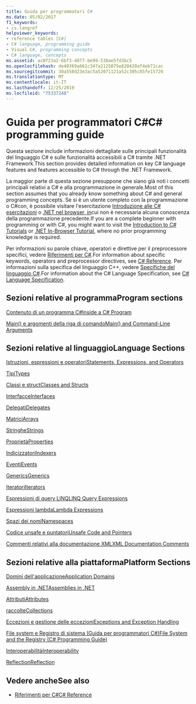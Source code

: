 ```yaml
---
title: Guida per programmatori C#
ms.date: 05/02/2017
f1_keywords:
- cs.langref
helpviewer_keywords:
- reference tables [C#]
- C# language, programming guide
- Visual C#, programming concepts
- C# language, concepts
ms.assetid: ac0f23a2-6bf3-4077-be99-538ae5fd3bc5
ms.openlocfilehash: de40369a661c347a2125075e820420af4eb71cac
ms.sourcegitcommit: 30a558d23e3ac5a52071121a52c305c85fe15726
ms.translationtype: MT
ms.contentlocale: it-IT
ms.lasthandoff: 12/25/2019
ms.locfileid: "75337248"
---
```

# <a name="c-programming-guide"></a><span data-ttu-id="35875-102">Guida per programmatori C#</span><span class="sxs-lookup"><span data-stu-id="35875-102">C# programming guide</span></span>

<span data-ttu-id="35875-103">Questa sezione include informazioni dettagliate sulle principali funzionalità del linguaggio C# e sulle funzionalità accessibili a C# tramite .NET Framework.</span><span class="sxs-lookup"><span data-stu-id="35875-103">This section provides detailed information on key C# language features and features accessible to C# through the .NET Framework.</span></span>  
  
 <span data-ttu-id="35875-104">La maggior parte di questa sezione presuppone che siano già noti i concetti principali relativi a C# e alla programmazione in generale.</span><span class="sxs-lookup"><span data-stu-id="35875-104">Most of this section assumes that you already know something about C# and general programming concepts.</span></span> <span data-ttu-id="35875-105">Se si è un utente completo con la programmazione o C#con, è possibile visitare l'esercitazione [Introduzione alle C# esercitazioni](../tutorials/intro-to-csharp/index.md) o [.NET nel browser, in](https://dotnet.microsoft.com/learn/dotnet/in-browser-tutorial/1)cui non è necessaria alcuna conoscenza della programmazione precedente.</span><span class="sxs-lookup"><span data-stu-id="35875-105">If you are a complete beginner with programming or with C#, you might want to visit the [Introduction to C# Tutorials](../tutorials/intro-to-csharp/index.md) or [.NET In-Browser Tutorial](https://dotnet.microsoft.com/learn/dotnet/in-browser-tutorial/1), where no prior programming knowledge is required.</span></span>  
  
 <span data-ttu-id="35875-106">Per informazioni su parole chiave, operatori e direttive per il preprocessore specifici, vedere [Riferimenti per C#](../language-reference/index.md).</span><span class="sxs-lookup"><span data-stu-id="35875-106">For information about specific keywords, operators and preprocessor directives, see [C# Reference](../language-reference/index.md).</span></span> <span data-ttu-id="35875-107">Per informazioni sulla specifica del linguaggio C++, vedere [Specifiche del linguaggio C#](/dotnet/csharp/language-reference/language-specification/introduction).</span><span class="sxs-lookup"><span data-stu-id="35875-107">For information about the C# Language Specification, see [C# Language Specification](/dotnet/csharp/language-reference/language-specification/introduction).</span></span>  
  
## <a name="program-sections"></a><span data-ttu-id="35875-108">Sezioni relative al programma</span><span class="sxs-lookup"><span data-stu-id="35875-108">Program sections</span></span>

[<span data-ttu-id="35875-109">Contenuto di un programma C#</span><span class="sxs-lookup"><span data-stu-id="35875-109">Inside a C# Program</span></span>](./inside-a-program/index.md)  
  
[<span data-ttu-id="35875-110">Main() e argomenti della riga di comando</span><span class="sxs-lookup"><span data-stu-id="35875-110">Main() and Command-Line Arguments</span></span>](./main-and-command-args/index.md)  

## <a name="language-sections"></a><span data-ttu-id="35875-111">Sezioni relative al linguaggio</span><span class="sxs-lookup"><span data-stu-id="35875-111">Language Sections</span></span>

[<span data-ttu-id="35875-112">Istruzioni, espressioni e operatori</span><span class="sxs-lookup"><span data-stu-id="35875-112">Statements, Expressions, and Operators</span></span>](./statements-expressions-operators/index.md)  

 [<span data-ttu-id="35875-113">Tipi</span><span class="sxs-lookup"><span data-stu-id="35875-113">Types</span></span>](./types/index.md)  

 [<span data-ttu-id="35875-114">Classi e struct</span><span class="sxs-lookup"><span data-stu-id="35875-114">Classes and Structs</span></span>](./classes-and-structs/index.md)  
  
 [<span data-ttu-id="35875-115">Interfacce</span><span class="sxs-lookup"><span data-stu-id="35875-115">Interfaces</span></span>](./interfaces/index.md)  

 [<span data-ttu-id="35875-116">Delegati</span><span class="sxs-lookup"><span data-stu-id="35875-116">Delegates</span></span>](./delegates/index.md)  

 [<span data-ttu-id="35875-117">Matrici</span><span class="sxs-lookup"><span data-stu-id="35875-117">Arrays</span></span>](./arrays/index.md)  
  
 [<span data-ttu-id="35875-118">Stringhe</span><span class="sxs-lookup"><span data-stu-id="35875-118">Strings</span></span>](./strings/index.md)  
  
 [<span data-ttu-id="35875-119">Proprietà</span><span class="sxs-lookup"><span data-stu-id="35875-119">Properties</span></span>](./classes-and-structs/properties.md)  
  
 [<span data-ttu-id="35875-120">Indicizzatori</span><span class="sxs-lookup"><span data-stu-id="35875-120">Indexers</span></span>](./indexers/index.md)  
  
 [<span data-ttu-id="35875-121">Eventi</span><span class="sxs-lookup"><span data-stu-id="35875-121">Events</span></span>](./events/index.md)  
  
 [<span data-ttu-id="35875-122">Generics</span><span class="sxs-lookup"><span data-stu-id="35875-122">Generics</span></span>](./generics/index.md)  
  
 [<span data-ttu-id="35875-123">Iteratori</span><span class="sxs-lookup"><span data-stu-id="35875-123">Iterators</span></span>](./concepts/iterators.md)
  
 [<span data-ttu-id="35875-124">Espressioni di query LINQ</span><span class="sxs-lookup"><span data-stu-id="35875-124">LINQ Query Expressions</span></span>](../linq/index.md)  
  
 [<span data-ttu-id="35875-125">Espressioni lambda</span><span class="sxs-lookup"><span data-stu-id="35875-125">Lambda Expressions</span></span>](./statements-expressions-operators/lambda-expressions.md)  
  
 [<span data-ttu-id="35875-126">Spazi dei nomi</span><span class="sxs-lookup"><span data-stu-id="35875-126">Namespaces</span></span>](./namespaces/index.md)  
  
 [<span data-ttu-id="35875-127">Codice unsafe e puntatori</span><span class="sxs-lookup"><span data-stu-id="35875-127">Unsafe Code and Pointers</span></span>](./unsafe-code-pointers/index.md)  
  
 [<span data-ttu-id="35875-128">Commenti relativi alla documentazione XML</span><span class="sxs-lookup"><span data-stu-id="35875-128">XML Documentation Comments</span></span>](./xmldoc/index.md)  
  
## <a name="platform-sections"></a><span data-ttu-id="35875-129">Sezioni relative alla piattaforma</span><span class="sxs-lookup"><span data-stu-id="35875-129">Platform Sections</span></span>

 [<span data-ttu-id="35875-130">Domini dell'applicazione</span><span class="sxs-lookup"><span data-stu-id="35875-130">Application Domains</span></span>](../../framework/app-domains/application-domains.md)  
  
 [<span data-ttu-id="35875-131">Assembly in .NET</span><span class="sxs-lookup"><span data-stu-id="35875-131">Assemblies in .NET</span></span>](../../standard/assembly/index.md)  
  
 [<span data-ttu-id="35875-132">Attributi</span><span class="sxs-lookup"><span data-stu-id="35875-132">Attributes</span></span>](./concepts/attributes/index.md)  
  
 [<span data-ttu-id="35875-133">raccolte</span><span class="sxs-lookup"><span data-stu-id="35875-133">Collections</span></span>](./concepts/collections.md)  
  
 [<span data-ttu-id="35875-134">Eccezioni e gestione delle eccezioni</span><span class="sxs-lookup"><span data-stu-id="35875-134">Exceptions and Exception Handling</span></span>](./exceptions/index.md)  
  
 [<span data-ttu-id="35875-135">File system e Registro di sistema (Guida per programmatori C#)</span><span class="sxs-lookup"><span data-stu-id="35875-135">File System and the Registry (C# Programming Guide)</span></span>](./file-system/index.md)  
  
 [<span data-ttu-id="35875-136">Interoperabilità</span><span class="sxs-lookup"><span data-stu-id="35875-136">Interoperability</span></span>](./interop/index.md)  
  
 [<span data-ttu-id="35875-137">Reflection</span><span class="sxs-lookup"><span data-stu-id="35875-137">Reflection</span></span>](./concepts/reflection.md)  
  
## <a name="see-also"></a><span data-ttu-id="35875-138">Vedere anche</span><span class="sxs-lookup"><span data-stu-id="35875-138">See also</span></span>

- [<span data-ttu-id="35875-139">Riferimenti per C#</span><span class="sxs-lookup"><span data-stu-id="35875-139">C# Reference</span></span>](../language-reference/index.md)
